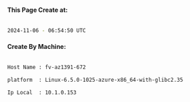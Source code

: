 
   
#### This Page Create at:

```bash

2024-11-06 - 06:54:50 UTC

```

#### Create By Machine:

```bash

Host Name : fv-az1391-672

platform  : Linux-6.5.0-1025-azure-x86_64-with-glibc2.35

Ip Local  : 10.1.0.153

```

